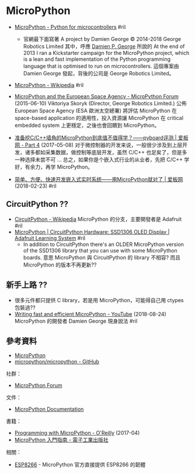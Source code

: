 # MicroPython

  - [MicroPython \- Python for microcontrollers](https://micropython.org/) #ril
      - 官網最下面寫著 A project by Damien George © 2014-2018 George Robotics Limited 其中，呼應 [Damien P\. George](http://dpgeorge.net/) 所說的 At the end of 2013 I ran a Kickstarter campaign for the MicroPython project, which is a lean and fast implementation of the Python programming language that is optimised to run on microcontrollers. 這個專案由 Damien George 發起，背後的公司是 George Robotics Limited。
  - [MicroPython \- Wikipedia](https://en.wikipedia.org/wiki/MicroPython) #ril
  - [MicroPython and the European Space Agency \- MicroPython Forum](https://forum.micropython.org/viewtopic.php?t=744) (2015-06-10) Viktoriya Skoryk (Director, George Robotics Limited.) 公佈 European Space Agency (ESA 歐洲太空總署) 將評估 MicroPython 在 space-based application 的適用性，投入資源讓 MicroPython 在 critical embedded system 上更穩定，之後也會回饋到 MicroPython。

  - [准备挖C/C\+\+墙角的MicroPython到底值不值得学？——pyboard评测 \| 爱板网 \- Part 4](http://www.eeboard.com/evaluation/pyboard/4/) (2017-05-08) 对于微控制器的开发来说，一般很少涉及到上层开发，诸多都如采集数据，做控制等底层开发，虽然 C/C++ 也足矣了，但是多一种选择未尝不可 ... 总之，如果你是个嵌入式行业的从业者，先把 C/C++ 学好，有余力，再学 MicroPython。
  - [简单、方便、快速开发嵌入式实时系统——用MicroPython就对了 \| 爱板网](http://www.eeboard.com/evaluation/micropythonboard/) (2018-02-23) #ril

## CircuitPython ??

  - [CircuitPython \- Wikipedia](https://en.wikipedia.org/wiki/CircuitPython) MicroPython 的分支，主要開發者是 Adafruit #ril
  - [MicroPython \| CircuitPython Hardware: SSD1306 OLED Display \| Adafruit Learning System](https://learn.adafruit.com/micropython-hardware-ssd1306-oled-display/micropython) #ril
      - In addition to CircuitPython there's an OLDER MicroPython version of the SSD1306 library that you can use with some MicroPython boards. 意思 MicroPython 與 CircuitPython 的 library 不相容? 而且 MicroPython 的版本不再更新??

## 新手上路 ??

  - 很多元件都只提供 C library，若是用 MicroPython，可能得自己用 ctypes 包裝過??
  - [Writing fast and efficient MicroPython \- YouTube](https://www.youtube.com/watch?time_continue=5&v=hHec4qL00x0) (2018-08-24) MicroPython 的開發者 Damien George 現身說法 #ril

## 參考資料

  - [MicroPython](https://micropython.org/)
  - [micropython/micropython - GitHub](https://github.com/micropython/micropython)

社群：

  - [MicroPython Forum](https://forum.micropython.org/)

文件：

  - [MicroPython Documentation](http://docs.micropython.org/)

書籍：

  - [Programming with MicroPython - O'Reilly](http://shop.oreilly.com/product/0636920056515.do) (2017-04)
  - [MicroPython 入門指南 - 電子工業出版社](https://www.tenlong.com.tw/products/9787121328466)

相關：

  - [ESP8266](micropython-esp8266.md) - MicroPython 官方直接提供 ESP8266 的韌體
